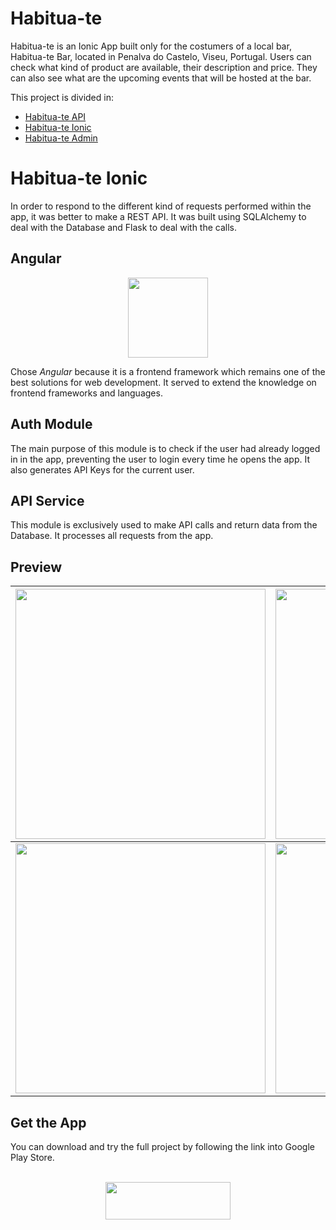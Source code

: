 # Habitua-te

Habitua-te is an Ionic App built only for the costumers of a local bar, Habitua-te Bar, located in Penalva do Castelo, Viseu, Portugal. Users can check what kind of product are available, their description and price. They can also see what are the upcoming events that will be hosted at the bar.

This project is divided in:

* [Habitua-te API](https://www.github.com/paulogil93/habitua-te-api)
* [Habitua-te Ionic](https://www.github.com/paulogil93/habitua-te-ionic)
* [Habitua-te Admin](https://www.github.com/paulogil93/habitua-te-admin)



# Habitua-te Ionic

In order to respond to the different kind of requests performed within the app, it was better to make a REST API. It was built using SQLAlchemy to deal with the Database and Flask to deal with the calls.

## Angular  

<p align="center">
	<img src="https://pluralsight2.imgix.net/paths/images/angular-14a0f6532f.png" width=128 height=128/>
</p>

Chose _Angular_ because it is a frontend framework which remains one of the best solutions for web development. It served to extend the knowledge on frontend frameworks and languages.

## Auth Module

The main purpose of this module is to check if the user had already logged in in the app, preventing the user to login every time he opens the app. It also generates API Keys for the current user.

## API Service

This module is exclusively used to make API calls and return data from the Database. It processes all requests from the app.

## Preview



|<img src="https://i.imgur.com/OLz0njk.jpg" width=400/>|<img src="https://i.imgur.com/OLz0njk.jpg" width=400/>|<img src="https://i.imgur.com/OLz0njk.jpg" width=400/>|<img src="https://i.imgur.com/OLz0njk.jpg" width=400/>|
|:-------------------:|:-------------------:|:-------------------:|:-------------------:|
|<img src="https://i.imgur.com/OLz0njk.jpg" width=400/>|<img src="https://i.imgur.com/OLz0njk.jpg" width=400/>|<img src="https://i.imgur.com/OLz0njk.jpg" width=400/>|<img src="https://i.imgur.com/OLz0njk.jpg" width=400/>|



## Get the App

You can download and try the full project by following the link into Google Play Store.
<br>
<br>
<p align="center">
	<a href="https://play.google.com/store/apps/details?id=com.paulogil.habitua_te">
		<img src="https://lh3.googleusercontent.com/1hJj6Aw2k6cEyFu10xdj5riLo0wBGFKE5XnbGaymhgo1z8Tsr8EpfJr2jbQFRxDONvwk6lak-62F2Fx7-_jp-ykJKA=w1000" width=200 height=60>
	</a>
</p>
